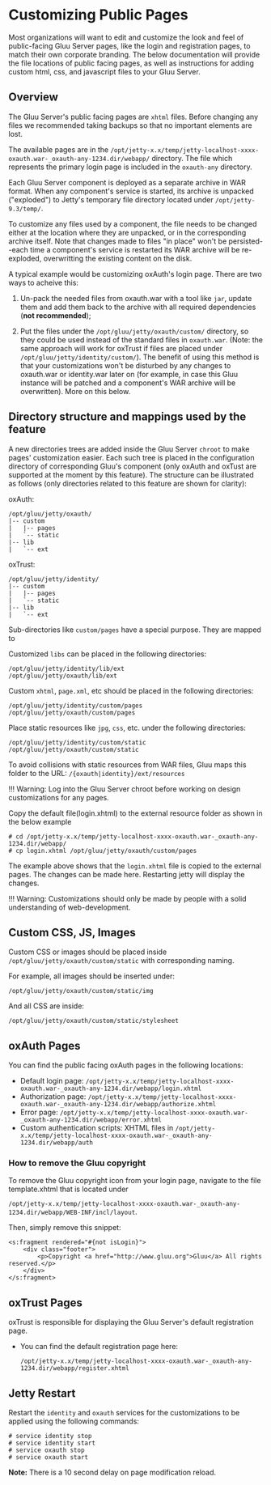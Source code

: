 # Customizing Public Pages

Most organizations will want to edit and customize the look and feel of public-facing Gluu Server pages, 
like the login and registration pages, to match their own corporate branding. 
The below documentation will provide the file locations of public facing pages, 
as well as instructions for adding custom html, css, and javascript files to your Gluu Server. 

## Overview
The Gluu Server's public facing pages are `xhtml` files. Before changing any files we recommended taking backups so that no important elements are lost.

The available pages are in the `/opt/jetty-x.x/temp/jetty-localhost-xxxx-oxauth.war-_oxauth-any-1234.dir/webapp/` directory. The file which represents the primary login page is included in the `oxauth-any` directory.

Each Gluu Server component is deployed as a separate archive in WAR format. When any component's service is started, its archive is unpacked ("exploded") to Jetty's temporary file directory located under `/opt/jetty-9.3/temp/`. 

To customize any files used by a component, the file needs to be changed either at the location where they are unpacked, or in the corresponding archive itself. Note that changes made to files "in place" won't be persisted--each time a component's service is restarted its WAR archive will be re-exploded, overwritting the existing content on the disk.

A typical example would be customizing oxAuth's login page. There are two ways to acheive this:

1. Un-pack the needed files from oxauth.war with a tool like `jar`, update them and add them back to the archive with all required dependencies (**not recommended**);

2. Put the files under the `/opt/gluu/jetty/oxauth/custom/` directory, so they could be used instead of the standard files in `oxauth.war`. (Note: the same approach will work for oxTrust if files are placed under `/opt/gluu/jetty/identity/custom/`). The benefit of using this method is that your customizations won't be disturbed by any changes to oxauth.war or identity.war later on (for example, in case this Gluu instance will be patched and a component's WAR archive will be overwritten). More on this below. 

## Directory structure and mappings used by the feature

A new directories trees are added inside the Gluu Server `chroot` to make pages' customization easier. 
Each such tree is placed in the configuration directory of corresponding Gluu's component (only oxAuth and oxTust are 
supported at the moment by this feature). The structure can be illustrated as follows (only directories related 
to this feature are shown for clarity):

oxAuth:

```
/opt/gluu/jetty/oxauth/
|-- custom
|   |-- pages
|   `-- static
|-- lib
|   `-- ext
```

oxTrust:

```
/opt/gluu/jetty/identity/
|-- custom
|   |-- pages
|   `-- static
|-- lib
|   `-- ext
```

Sub-directories like `custom/pages` have a special purpose. They are mapped to 

Customized `libs` can be placed in the following directories:

`/opt/gluu/jetty/identity/lib/ext`    
`/opt/gluu/jetty/oxauth/lib/ext`     

Custom `xhtml`, `page.xml`, etc should be placed in the following directories: 

`/opt/gluu/jetty/identity/custom/pages`    
`/opt/gluu/jetty/oxauth/custom/pages`    

Place static resources like `jpg`, `css`, etc. under the following directories:

`/opt/gluu/jetty/identity/custom/static`      
`/opt/gluu/jetty/oxauth/custom/static`       

To avoid collisions with static resources from WAR files, Gluu maps 
this folder to the URL: `/{oxauth|identity}/ext/resources`     

!!! Warning:
        Log into the Gluu Server chroot before working on design customizations for any pages.

Copy the default file(login.xhtml) to the external resource folder as shown in the below example

```
# cd /opt/jetty-x.x/temp/jetty-localhost-xxxx-oxauth.war-_oxauth-any-1234.dir/webapp/    
# cp login.xhtml /opt/gluu/jetty/oxauth/custom/pages     
```

The example above shows that the `login.xhtml` file is copied to the external pages. The changes can be made here. 
Restarting jetty will display the changes. 

!!! Warning: 
    Customizations should only be made by people with a solid understanding of web-development.

## Custom CSS, JS, Images

Custom CSS or images should be placed inside `/opt/gluu/jetty/oxauth/custom/static` with corresponding naming. 

For example, all images should be inserted under: 

`/opt/gluu/jetty/oxauth/custom/static/img` 

And all CSS are inside:

`/opt/gluu/jetty/oxauth/custom/static/stylesheet`

## oxAuth Pages
You can find the public facing oxAuth pages in the following locations: 

- Default login page:
    `/opt/jetty-x.x/temp/jetty-localhost-xxxx-oxauth.war-_oxauth-any-1234.dir/webapp/login.xhtml`
- Authorization page:
    `/opt/jetty-x.x/temp/jetty-localhost-xxxx-oxauth.war-_oxauth-any-1234.dir/webapp/authorize.xhtml`
- Error page:
    `/opt/jetty-x.x/temp/jetty-localhost-xxxx-oxauth.war-_oxauth-any-1234.dir/webapp/error.xhtml`
- Custom authentication scripts: XHTML files in
    `/opt/jetty-x.x/temp/jetty-localhost-xxxx-oxauth.war-_oxauth-any-1234.dir/webapp/auth`

### How to remove the Gluu copyright 
To remove the Gluu copyright icon from your login page, navigate to the file template.xhtml that is located under
 
`/opt/jetty-x.x/temp/jetty-localhost-xxxx-oxauth.war-_oxauth-any-1234.dir/webapp/WEB-INF/incl/layout`.     

Then, simply remove this snippet:

```
<s:fragment rendered="#{not isLogin}">
    <div class="footer">
        <p>Copyright <a href="http://www.gluu.org">Gluu</a> All rights reserved.</p>
    </div>
</s:fragment>
```

## oxTrust Pages
oxTrust is responsible for displaying the Gluu Server's default registration page. 

- You can find the default registration page here:

    `/opt/jetty-x.x/temp/jetty-localhost-xxxx-oxauth.war-_oxauth-any-1234.dir/webapp/register.xhtml`

## Jetty Restart 

Restart the `identity` and `oxauth` services for the customizations to be applied using the following commands:

```
# service identity stop
# service identity start
# service oxauth stop
# service oxauth start
```

**Note:** There is a 10 second delay on page modification reload.
